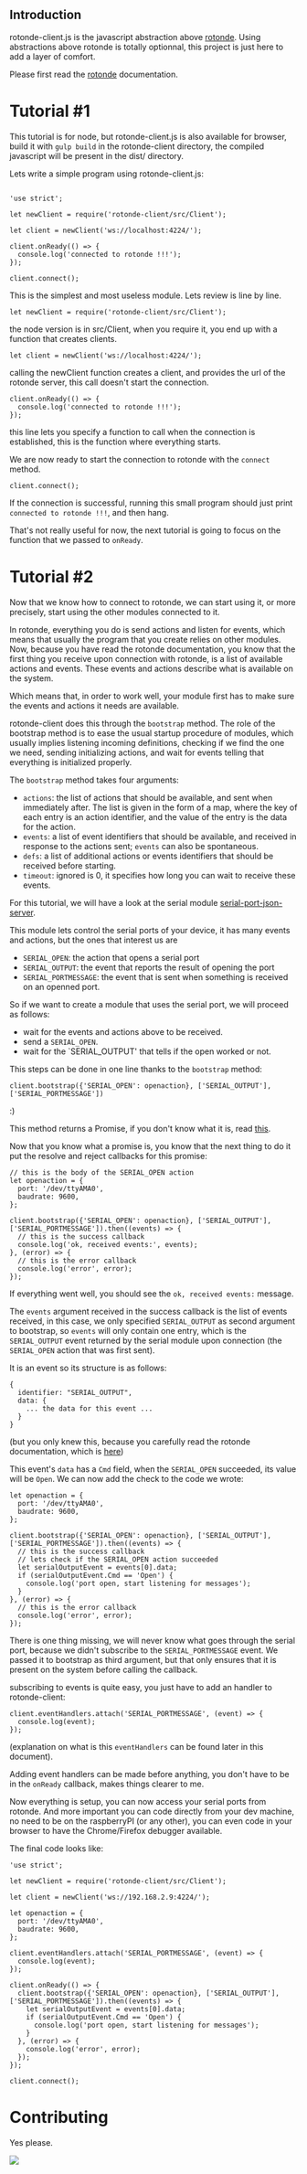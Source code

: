 ## Introduction

rotonde-client.js is the javascript abstraction above [rotonde](https://github.com/HackerLoop/rotonde).
Using abstractions above rotonde is totally optionnal, this project is
just here to add a layer of comfort.

Please first read the [rotonde](https://github.com/HackerLoop/rotonde) documentation.

# Tutorial #1

This tutorial is for node, but rotonde-client.js is also available for
browser, build it with `gulp build` in the rotonde-client directory, the
compiled javascript will be present in the dist/ directory.

Lets write a simple program using rotonde-client.js:

```

'use strict';

let newClient = require('rotonde-client/src/Client');

let client = newClient('ws://localhost:4224/');

client.onReady(() => {
  console.log('connected to rotonde !!!');
});

client.connect();

```

This is the simplest and most useless module.
Lets review is line by line.

```
let newClient = require('rotonde-client/src/Client');
```

the node version is in src/Client, when you require it, you end up with
a function that creates clients.

```
let client = newClient('ws://localhost:4224/');
```

calling the newClient function creates a client, and provides the url of
the rotonde server, this call doesn't start the connection.

```
client.onReady(() => {
  console.log('connected to rotonde !!!');
});
```

this line lets you specify a function to call when the connection is
established, this is the function where everything starts.

We are now ready to start the connection to rotonde with the `connect`
method.

```
client.connect();
```

If the connection is successful, running this small program should just
print `connected to rotonde !!!`, and then hang.

That's not really useful for now, the next tutorial is going to focus on
the function that we passed to `onReady`.

# Tutorial #2

Now that we know how to connect to rotonde, we can start using it, or
more precisely, start using the other modules connected to it.

In rotonde, everything you do is send actions and listen for events,
which means that usually the program that you create relies on other
modules.
Now, because you have read the rotonde documentation, you know that the
first thing you receive upon connection with rotonde, is a list of
available actions and events.
These events and actions describe what is available on the system.

Which means that, in order to work well, your module first has to make
sure the events and actions it needs are available.

rotonde-client does this through the `bootstrap` method. The role of the
bootstrap method is to ease the usual startup procedure of modules,
which usually implies listening incoming definitions, checking if we
find the one we need, sending initializing actions, and wait for events
telling that everything is initialized properly.

The `bootstrap` method takes four arguments:
- `actions`: the list of actions that should be available, and sent when
  immediately after.
  The list is given in the form of a map, where the key of each entry is
  an action identifier, and the value of the entry is the data for the
  action.
- `events`: a list of event identifiers that should be available, and received in
  response to the actions sent; `events` can also be spontaneous.
- `defs`: a list of additional actions or events identifiers that should
  be received before starting.
- `timeout`: ignored is 0, it specifies how long you can wait to receive
  these events.

For this tutorial, we will have a look at the serial module [serial-port-json-server](https://github.com/HackerLoop/serial-port-json-server).

This module lets control the serial ports of your device, it has many
events and actions, but the ones that interest us are
- `SERIAL_OPEN`: the action that opens a serial port
- `SERIAL_OUTPUT`: the event that reports the result of opening the port
- `SERIAL_PORTMESSAGE`: the event that is sent when something is
  received on an openned port.

So if we want to create a module that uses the serial port, we will
proceed as follows:
- wait for the events and actions above to be received.
- send a `SERIAL_OPEN`.
- wait for the `SERIAL_OUTPUT' that tells if the open worked or not.

This steps can be done in one line thanks to the `bootstrap` method:

```
client.bootstrap({'SERIAL_OPEN': openaction}, ['SERIAL_OUTPUT'], ['SERIAL_PORTMESSAGE'])
```

:)

This method returns a Promise, if you don't know what it is, read
[this](https://spring.io/understanding/javascript-promises).


Now that you know what a promise is, you know that the next thing to do
it put the resolve and reject callbacks for this promise:

```
// this is the body of the SERIAL_OPEN action
let openaction = {
  port: '/dev/ttyAMA0',
  baudrate: 9600,
};

client.bootstrap({'SERIAL_OPEN': openaction}, ['SERIAL_OUTPUT'], ['SERIAL_PORTMESSAGE']).then((events) => {
  // this is the success callback
  console.log('ok, received events:', events);
}, (error) => {
  // this is the error callback
  console.log('error', error);
});
```

If everything went well, you should see the `ok, received events:`
message.

The `events` argument received in the success callback is the list of
events received, in this case, we only specified `SERIAL_OUTPUT` as
second argument to bootstrap, so `events` will only contain one entry,
which is the `SERIAL_OUTPUT` event returned by the serial module upon
connection (the `SERIAL_OPEN` action that was first sent).

It is an event so its structure is as follows:

```
{
  identifier: "SERIAL_OUTPUT",
  data: {
    ... the data for this event ...
  }
}
```
(but you only knew this, because you carefully read the rotonde
documentation, which is [here](https://github.com/HackerLoop/rotonde/blob/master/README.md))

This event's `data` has a `Cmd` field, when the `SERIAL_OPEN` succeeded,
its value will be `Open`.
We can now add the check to the code we wrote:

```
let openaction = {
  port: '/dev/ttyAMA0',
  baudrate: 9600,
};

client.bootstrap({'SERIAL_OPEN': openaction}, ['SERIAL_OUTPUT'], ['SERIAL_PORTMESSAGE']).then((events) => {
  // this is the success callback
  // lets check if the SERIAL_OPEN action succeeded
  let serialOutputEvent = events[0].data;
  if (serialOutputEvent.Cmd == 'Open') {
    console.log('port open, start listening for messages');
  }
}, (error) => {
  // this is the error callback
  console.log('error', error);
});

```

There is one thing missing, we will never know what goes through the
serial port, because we didn't subscribe to the `SERIAL_PORTMESSAGE`
event.
We passed it to bootstrap as third argument, but that only ensures that
it is present on the system before calling the callback.

subscribing to events is quite easy, you just have to add an handler to
rotonde-client:

```
client.eventHandlers.attach('SERIAL_PORTMESSAGE', (event) => {
  console.log(event);
});
```

(explanation on what is this `eventHandlers` can be found later in this document).

Adding event handlers can be made before anything, you don't have to be in
the `onReady` callback, makes things clearer to me.

Now everything is setup, you can now access your serial ports from
rotonde.
And more important you can code directly from your dev machine, no need
to be on the raspberryPI (or any other), you can even code in your
browser to have the Chrome/Firefox debugger available.

The final code looks like:

```
'use strict';

let newClient = require('rotonde-client/src/Client');

let client = newClient('ws://192.168.2.9:4224/');

let openaction = {
  port: '/dev/ttyAMA0',
  baudrate: 9600,
};

client.eventHandlers.attach('SERIAL_PORTMESSAGE', (event) => {
  console.log(event);
});

client.onReady(() => {
  client.bootstrap({'SERIAL_OPEN': openaction}, ['SERIAL_OUTPUT'], ['SERIAL_PORTMESSAGE']).then((events) => {
    let serialOutputEvent = events[0].data;
    if (serialOutputEvent.Cmd == 'Open') {
      console.log('port open, start listening for messages');
    }
  }, (error) => {
    console.log('error', error);
  });
});

client.connect();
```

# Contributing 

Yes please.

![](https://d2v4zi8pl64nxt.cloudfront.net/1362775331_b8c6b6e89781c85fee638dffe341ff64.jpg)
